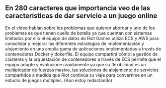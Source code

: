 ## En 280 caracteres que importancia veo de las características  de dar servicio a un juego online ##

En el video hablan sobre los problemas que quieren abordar y uno de los problemas es que tienen cuello de botella ya que cuentan con sistemas limitados por ello el equipo de datos de Riot Games utiliza ECS y AWS para consolidar y mejorar las diferentes estrategias de implementación y alojamiento en una amplia gama de aplicaciones implementadas a través de contenedores Docker y dokerfile. El equipo compartirá cómo la gestión de clústeres y la orquestación de contenedores a través de ECS permite que el equipo adopte y evolucione rápidamente ya que su flexibilidad es un multipicador de fuerzas masivo, las soluciones de alojamiento de servicios compartidos a medida que Riot continúa su viaje para convertirse en un estudio de juegos múltiples. 
(Aun estoy redactando)
